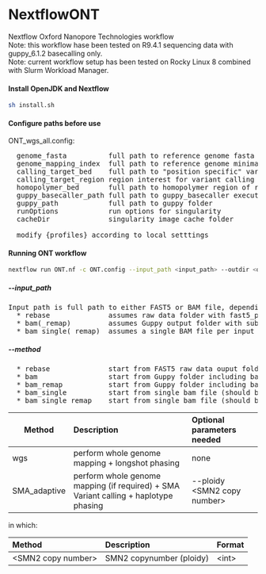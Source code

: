 # NextflowONT
Nextflow Oxford Nanopore Technologies workflow\
Note: this workflow hase been tested on R9.4.1 sequencing data with guppy_6.1.2 basecalling only.\
Note: current workflow setup has been tested on Rocky Linux 8 combined with Slurm Workload Manager.

#### Install OpenJDK and Nextflow
```bash
sh install.sh
```

#### Configure paths before use
ONT_wgs_all.config:
<pre>
  genome_fasta          full path to reference genome fasta (.fasta/.fa/.fna)
  genome_mapping_index  full path to reference genome minimap2 index (.mmi)
  calling_target_bed    full path to "position specific" variant calling (.bed)
  calling_target_region region interest for variant calling based on reference genome (chr:start-stop)
  homopolymer_bed       full path to homopolymer region of reference genome (.bed)
  guppy_basecaller_path full path to guppy_basecaller executable
  guppy_path            full path to guppy folder
  runOptions            run options for singularity
  cacheDir              singularity image cache folder

  modify {profiles} according to local setttings
</pre>

#### Running ONT workflow
```bash
nextflow run ONT.nf -c ONT.config --input_path <input_path> --outdir <output_dir_path> --start <bam|rebase> --method <method> --email <email> [-profile slurm]
```

##### --input_path
<pre>
Input path is full path to either FAST5 or BAM file, depending on method (see below).
  * rebase              assumes raw data folder with fast5_pass and fast5_fail subfolder.
  * bam(_remap)         assumes Guppy output folder with subfolder pass in which BAM files are located.
  * bam_single(_remap)  assumes a single BAM file per input folder.
</pre>
##### --method
<pre>
  * rebase              start from FAST5 raw data ouput folder and include re-basecalling.
  * bam                 start from Guppy folder including bam files.
  * bam_remap           start from Guppy folder including bam files, but perform remapping to genome in config.
  * bam_single          start from single bam file (should be only bam in the folder) without any Guppy/ONT information.
  * bam_single_remap    start from single bam file (should be only bam in the folder) without any Guppy/ONT information and perform remapping.
</pre>

| Method | Description | Optional parameters needed|
| --- | :--- | :--- |
|wgs|perform whole genome mapping + longshot phasing|none|
|SMA_adaptive|perform whole genome mapping (if required) +  SMA Variant calling + haplotype phasing|--ploidy \<SMN2 copy number\>|

in which:

| Method | Description | Format |
| :--- | :--- | :--- |
|\<SMN2 copy number\>|SMN2 copynumber (ploidy)|\<int\>|
